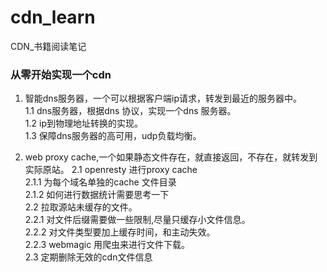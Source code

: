 # cdn_learn
CDN_书籍阅读笔记

### 从零开始实现一个cdn

1. 智能dns服务器，一个可以根据客户端ip请求，转发到最近的服务器中。</br>
  1.1 dns服务器，根据dns 协议，实现一个dns 服务器。</br>
  1.2 ip到物理地址转换的实现。</br>
  1.3 保障dns服务器的高可用，udp负载均衡。</br>

2. web proxy cache,一个如果静态文件存在，就直接返回，不存在，就转发到实际原站。</b>
  2.1 openresty 进行proxy cache </br>
    2.1.1 为每个域名单独的cache 文件目录</br>
  	2.1.2 如何进行数据统计需要思考一下</br>
  2.2 拉取源站未缓存的文件。</br>
    2.2.1 对文件后缀需要做一些限制,尽量只缓存小文件信息。</br>
    2.2.2 对文件类型要加上缓存时间，和主动失效。</br>
    2.2.3 webmagic 用爬虫来进行文件下载。</br> 
  2.3 定期删除无效的cdn文件信息</br>